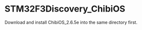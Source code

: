 STM32F3Discovery_ChibiOS
============
Download and install ChibiOS_2.6.5e into the same directory first. 
